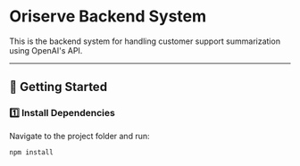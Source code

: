 # Oriserve Backend System

This is the backend system for handling customer support summarization using OpenAI's API.

---

## 🚀 Getting Started

### 1️⃣ Install Dependencies

Navigate to the project folder and run:

```bash
npm install
```
